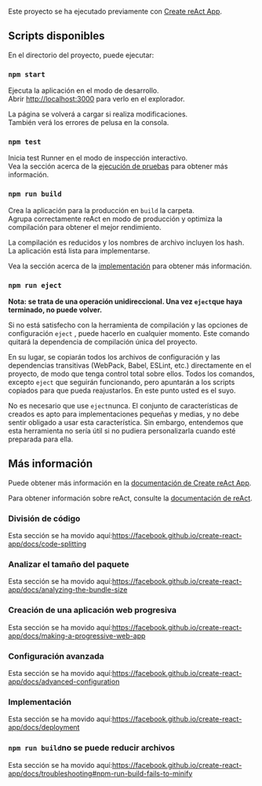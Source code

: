 Este proyecto se ha ejecutado previamente con [Create reAct App](https://github.com/facebook/create-react-app).

## <a name="available-scripts"></a>Scripts disponibles

En el directorio del proyecto, puede ejecutar:

### `npm start`

Ejecuta la aplicación en el modo de desarrollo.<br />
Abrir [http://localhost:3000](http://localhost:3000) para verlo en el explorador.

La página se volverá a cargar si realiza modificaciones.<br />
También verá los errores de pelusa en la consola.

### `npm test`

Inicia test Runner en el modo de inspección interactivo.<br />
Vea la sección acerca de la [ejecución de pruebas](https://facebook.github.io/create-react-app/docs/running-tests) para obtener más información.

### `npm run build`

Crea la aplicación para la producción en `build` la carpeta.<br />
Agrupa correctamente reAct en modo de producción y optimiza la compilación para obtener el mejor rendimiento.

La compilación es reducidos y los nombres de archivo incluyen los hash.<br />
La aplicación está lista para implementarse.

Vea la sección acerca de la [implementación](https://facebook.github.io/create-react-app/docs/deployment) para obtener más información.

### `npm run eject`

**Nota: se trata de una operación unidireccional. Una vez `eject`que haya terminado, no puede volver.**

Si no está satisfecho con la herramienta de compilación y las opciones de configuración `eject` , puede hacerlo en cualquier momento. Este comando quitará la dependencia de compilación única del proyecto.

En su lugar, se copiarán todos los archivos de configuración y las dependencias transitivas (WebPack, Babel, ESLint, etc.) directamente en el proyecto, de modo que tenga control total sobre ellos. Todos los comandos, excepto `eject` que seguirán funcionando, pero apuntarán a los scripts copiados para que pueda reajustarlos. En este punto usted es el suyo.

No es necesario que use `eject`nunca. El conjunto de características de creados es apto para implementaciones pequeñas y medias, y no debe sentir obligado a usar esta característica. Sin embargo, entendemos que esta herramienta no sería útil si no pudiera personalizarla cuando esté preparada para ella.

## <a name="learn-more"></a>Más información

Puede obtener más información en la [documentación de Create reAct App](https://facebook.github.io/create-react-app/docs/getting-started).

Para obtener información sobre reAct, consulte la [documentación de reAct](https://reactjs.org/).

### <a name="code-splitting"></a>División de código

Esta sección se ha movido aquí:https://facebook.github.io/create-react-app/docs/code-splitting

### <a name="analyzing-the-bundle-size"></a>Analizar el tamaño del paquete

Esta sección se ha movido aquí:https://facebook.github.io/create-react-app/docs/analyzing-the-bundle-size

### <a name="making-a-progressive-web-app"></a>Creación de una aplicación web progresiva

Esta sección se ha movido aquí:https://facebook.github.io/create-react-app/docs/making-a-progressive-web-app

### <a name="advanced-configuration"></a>Configuración avanzada

Esta sección se ha movido aquí:https://facebook.github.io/create-react-app/docs/advanced-configuration

### <a name="deployment"></a>Implementación

Esta sección se ha movido aquí:https://facebook.github.io/create-react-app/docs/deployment

### <a name="npm-run-build-fails-to-minify"></a>`npm run build`no se puede reducir archivos

Esta sección se ha movido aquí:https://facebook.github.io/create-react-app/docs/troubleshooting#npm-run-build-fails-to-minify
